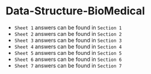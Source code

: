 # Data-Structure-BioMedical

- `Sheet 1` answers can be found in `Section 1`
- `Sheet 2` answers can be found in `Section 2`
- `Sheet 3` answers can be found in `Section 3`
- `Sheet 4` answers can be found in `Section 4`
- `Sheet 5` answers can be found in `Section 5`
- `Sheet 6` answers can be found in `Section 6`
- `Sheet 7` answers can be found in `Section 7`
